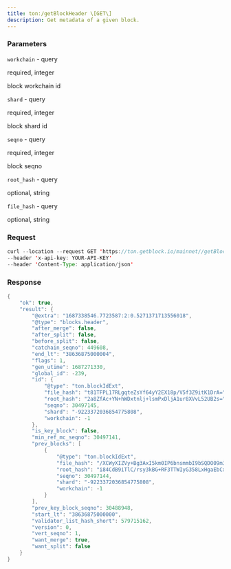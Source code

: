 ```yaml
---
title: ton:/getBlockHeader \[GET\]
description: Get metadata of a given block.
---
```


### Parameters


`workchain` - query

required, integer

block workchain id

`shard` - query

required, integer

block shard id

`seqno` - query

required, integer

block seqno

`root_hash` - query

optional, string

`file_hash` - query

optional, string

### Request

``` java
curl --location --request GET 'https://ton.getblock.io/mainnet//getBlockHeader?workchain=-1&shard=-9223372036854775808&seqno=30497145&root_hash=TqVSpe+5Dxx+RnBdvJ/tJeg13/nAAh9mjR/C+Jy4mmM=' 
--header 'x-api-key: YOUR-API-KEY' 
--header 'Content-Type: application/json'
```

###  Response

``` java
{
    "ok": true,
    "result": {
        "@extra": "1687338546.7723587:2:0.5271371713556018",
        "@type": "blocks.header",
        "after_merge": false,
        "after_split": false,
        "before_split": false,
        "catchain_seqno": 449608,
        "end_lt": "38636875000004",
        "flags": 1,
        "gen_utime": 1687271330,
        "global_id": -239,
        "id": {
            "@type": "ton.blockIdExt",
            "file_hash": "t81TFPL17RLgqteZsYf64yY2EX18p/V5f3Z9itK1DrA=",
            "root_hash": "2a8ZfAc+YN+hWDxtnlj+lsmPxDljA1ur8XVvL52UB2s=",
            "seqno": 30497145,
            "shard": "-9223372036854775808",
            "workchain": -1
        },
        "is_key_block": false,
        "min_ref_mc_seqno": 30497141,
        "prev_blocks": [
            {
                "@type": "ton.blockIdExt",
                "file_hash": "/XCWyXIZVy+Bg3AxI5km0IP6bnsmmbI9bSQDO09m3Lw=",
                "root_hash": "i84CdB9iTlC/rsy3kBG+RF3TTWIyG358LxHgaEbCxkA=",
                "seqno": 30497144,
                "shard": "-9223372036854775808",
                "workchain": -1
            }
        ],
        "prev_key_block_seqno": 30488948,
        "start_lt": "38636875000000",
        "validator_list_hash_short": 579715162,
        "version": 0,
        "vert_seqno": 1,
        "want_merge": true,
        "want_split": false
    }
}
```


